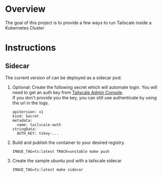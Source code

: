  # Overview
  The goal of this project is to provide a few ways to run Tailscale inside a Kubernetes Cluster

# Instructions
## Sidecar
The current version of can be deployed as a sidecar pod:
1. Optional: Create the following secret which will automate login.
  You will need to get an auth key from [Tailscale Admin Console](https://login.tailscale.com/admin/authkeys).  
  If you don't provide you the key, you can still use authenticate by using the url in the logs.
    ```
    apiVersion: v1
    kind: Secret
    metadata:
      name: tailscale-auth
    stringData:
      AUTH_KEY: tskey-...
    ```

1. Build and publish the container to your desired registry.
    ```
    IMAGE_TAG=ts:latest TRACK=unstable make push
    ```

1. Create the sample ubuntu pod with a tailscale sidecar
    ```
    IMAGE_TAG=ts:latest make sidecar
    ```
